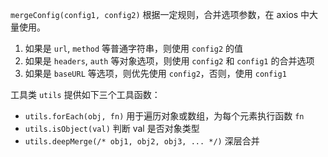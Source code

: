 `mergeConfig(config1, config2)` 根据一定规则，合并选项参数，在 axios 中大量使用。

1. 如果是 `url`, `method` 等普通字符串，则使用 `config2` 的值
2. 如果是 `headers`, `auth` 等对象选项，则使用 `config2` 和 `config1` 的合并选项
3. 如果是 `baseURL` 等选项，则优先使用 `config2`，否则，使用 `config1` 

工具类 `utils` 提供如下三个工具函数：

* `utils.forEach(obj, fn)` 用于遍历对象或数组，为每个元素执行函数 `fn`
* `utils.isObject(val)` 判断 val 是否对象类型
* `utils.deepMerge(/* obj1, obj2, obj3, ... */)` 深层合并